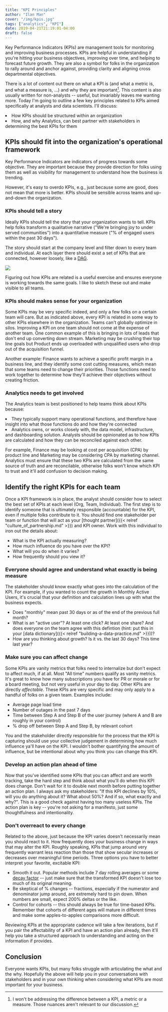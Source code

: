 ```yaml
---
title: "KPI Principles"
author: "Ilan Man"
cover: "/img/kpis.jpg"
tags: ["analytics", "KPI"]
date: 2019-04-21T21:19:01-04:00
draft: false 
---
```


Key Performance Indicators (KPIs) are management tools for monitoring and improving business processes. KPIs are helpful in understanding if you're hitting your business objectives, improving over time, and helping to forecast future growth. They are also a symbol for folks in the organization to rally around and anchor against, providing clarity and aligning cross departmental objectives.

<!--more-->

There is a lot of content out there on what a KPI is (and what a metric is, and what a measure is, ...) and why they are important[^1]. This content is also usually written for non-analysts -- useful, but invariably leaves me wanting more. Today I'm going to outline a few key principles related to KPIs aimed specifically at analysts and data scientists. I'll discuss:

<li> How KPIs should be structured within an organization
<li> How, and why Analytics, can best partner with stakeholders in determining the best KPIs for them

## KPIs should fit into the organization's operational framework

Key Performance Indicators are indicators of progress towards some objective. They are important because they provide direction for folks using them as well as visibility for management to understand how the business is trending. 

However, it's easy to overdo KPIs, e.g., just because some are good, does not mean that more is better. KPIs should be sensible across teams and up-and-down the organization.

### KPIs should tell a story

Ideally KPIs should tell the story that your organization wants to tell. KPIs help folks transform a qualitative narrative ("We're bringing joy to under served communities") into a quantitative measure ("% of engaged users within the past 30 days"). 

The story should start at the company level and filter down to every team and individual. At each layer there should exist a set of KPIs that are connected, however loosely, like a [DAG](https://en.wikipedia.org/wiki/Directed_acyclic_graph).

![](/img/kpi_dag.png)

Figuring out how KPIs are related is a useful exercise and ensures everyone is working towards the same goals. I like to sketch these out and make visible to all teams.

### KPIs should makes sense for your organization

Some KPIs may be very specific indeed, and only a few folks on a certain team will care. But as indicated above, every KPI is related in some way to other KPIs elsewhere in the organization. Teams can't globally optimize in silos. Improving a KPI on one team should not come at the expense of another team. One common example of this is bringing in lots of leads that don't end up converting down stream. Marketing may be crushing their top line goals but Product ends up overloaded with unqualified users who drop out of the acquisition funnel.

Another example: Finance wants to achieve a specific profit margin in a business line, and they identify some cost cutting measures, which mean that some teams need to change their priorities. Those functions need to work together to determine how they'll achieve their objectives without creating friction.

### Analytics needs to get involved

The Analytics team is best positioned to help teams think about KPIs because:
<li> They typically support many operational functions, and therefore have insight into what those functions do and how they're connected
<li> Analytics owns, or works closely with, the data model, infrastructure, and dashboarding solution. Analysts should be opinionated as to how KPIs are calculated and how they can be reconciled against each other. 

For example, Finance may be looking at cost per acquisition (CPA) by product line and Marketing may be considering CPA by marketing channel. Analytics must ensure that these two KPIs are calculated from the same source of truth and are reconcilable, otherwise folks won't know which KPI to trust and it'll add confusion to decision making.

## Identify the right KPIs for each team

Once a KPI framework is in place, the analyst should consider how to select the best set of KPIs at each level (Org, Team, Individual). The first step is to identify someone that is ultimately responsible (accountable) for the KPI, even if multiple folks contribute to it. You should find one stakeholder per team or function that will act as your [thought partner]({{< relref "culture_of_partnership.md" >}}) and KPI owner. Work with this individual to iron out the details about:

* What is the KPI actually measuring?
* How much influence do you have over the KPI?
* What will you do when it varies?
* How frequently should you view it?

### Everyone should agree and understand what exactly is being measure

The stakeholder should know exactly what goes into the calculation of the KPI. For example, if you wanted to count the growth in Monthly Active Users, it's crucial that your definition and calculation lines up with what the business expects. 

* Does "monthly" mean past 30 days or as of the end of the previous full month?
* What is an "active user"? At least one click? At least one share? And does everyone on the team agree with this defintion (hint: put this in your [data dictionary]({{< relref "building-a-data-practice.md" >}}))?
* How are you thinking about growth? Is it vs. the last 30 days? This time last year?

### Make sure you can affect change

Some KPIs are vanity metrics that folks need to internalize but don't expect to affect much, if at all. Most "All time" numbers qualify as vanity metrics. It's great to know how many subscriptions you have for PR or morale or for a board meeting, but not very useful in your day to day. Other KPIs are directly _affectable_. These KPIs are very specific and may only apply to a handful of folks on a given team. Examples include:

* Average page load time
* Number of outages in the past 7 days
* Time between Step A and Step B of the user journey (where A and B are roughly in your control)
* % drop off between Step A and Step B, by relevant cohort

You and the stakeholder directly responsible for the process that the KPI is capturing should use your collective judgement in determining how much influence ya'll have on the KPI. I wouldn't bother quantifying the amount of influence, but be intentional about why you think you can change this KPI. 

### Develop an action plan ahead of time

Now that you've identified some KPIs that you can affect and are worth tracking, take the hard step and think about what you'll do when this KPI does change. Don't wait for it to double next month before putting together an action plan. I always ask my stakeholders: "If this KPI declines by 10%, will you do anything about it? What about 50%? And if so, what exactly and why?". This is a good check against having too many useless KPIs. The action plan is key -- you're not asking for a manifesto, just some thoughtfulness and intentionality.

### Don't overreact to every change

Related to the above, just because the KPI varies doesn't necessarily mean you should react to it. How frequently does your business change in ways that may alter the KPI. Roughly speaking, KPIs that jump around very frequently warrant less reaction than those that show secular increases or decreases over meaningful time periods. Three options you have to better interpret your favorite, excitable KPI:

* Smooth it out. Popular methods include 7 day rolling averages or some [decay factor](https://en.wikipedia.org/wiki/Exponential_smoothing) -- just make sure that the transformed KPI doesn't lose too much of its original meaning.
* Be skeptical of % changes -- fractions, especially if the numerator and denominator jump around, are extremely hard to pin down. When numbers are small, expect 200% deltas or the like.
* Control for cohorts -- this should always be true for time-based KPIs. Remember that cohorts of different ages will mature in different times and make some apples-to-apples comparisons more difficult. 

Reviewing KPIs at the appropriate cadence will take a few iterations, but if you pair the affectability of a KPI and have an action plan already, then it'll help you take a structured approach to understanding and acting on the information if provides.

## Conclusion

Everyone wants KPIs, but many folks struggle with articulating the what and the why. Hopefully the above will help you in your conversations with stakeholders and in your own thinking when considering what KPIs are most important for your business.


[^1]: I won't be addressing the difference between a KPI, a metric or a measure. Those nuances aren't relevant to our discussion.



